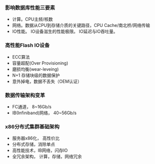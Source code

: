 ### 影响数据库性能三要素
- 计算。CPU主频/核数
- 网络。数据从CPU到存储介质的关键路径，CPU Cache/南北桥/网络传输
- IO性能。 IO设备滋生的性能极限。 IO延迟与IO吞吐量。

### 高性能Flash IO设备
- ECC算法
- 容量超配(Over Provisioning)
- 磨损均衡(wear-leveing)
- N+1 存储块级的数据保护
- 意外掉电，数据不丢失（OEM认证）


### 数据传输架构变革
- FC通道， 8~16Gb/s
- IB(Infiniband)网络， 40~56Gb/s

### x86分布式集群基础架构
- 服务器x86化， 高性价比
- 分布式存储，消除单点
- 高性能技术，IB网络，闪存IO
- 全冗余架构， 计算，存储，网络冗余

